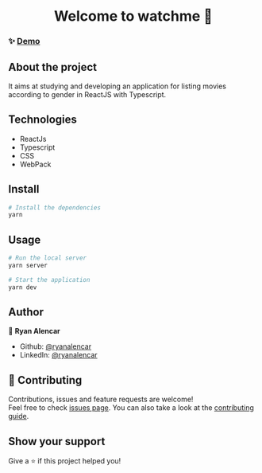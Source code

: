 <div align="center">
  <h1 align="center">Welcome to watchme 👋</h1>
</div>

### ✨ [Demo](https://ryanalencar.github.io/watchme/)

## About the project
It aims at studying and developing an application for listing movies according to gender in ReactJS with Typescript.

## Technologies
- ReactJs
- Typescript
- CSS
- WebPack

## Install

```sh
# Install the dependencies
yarn
```

## Usage

```sh
# Run the local server
yarn server

# Start the application
yarn dev
```

## Author

👤 **Ryan Alencar**

* Github: [@ryanalencar](https://github.com/ryanalencar)
* LinkedIn: [@ryanalencar](https://linkedin.com/in/ryanalencar)

## 🤝 Contributing

Contributions, issues and feature requests are welcome!<br />Feel free to check [issues page](https://github.com/ryanalencar/watchme/issues). You can also take a look at the [contributing guide](https://github.com/ryanalencar/watchme/blob/master/CONTRIBUTING.md).

## Show your support

Give a ⭐️ if this project helped you!
